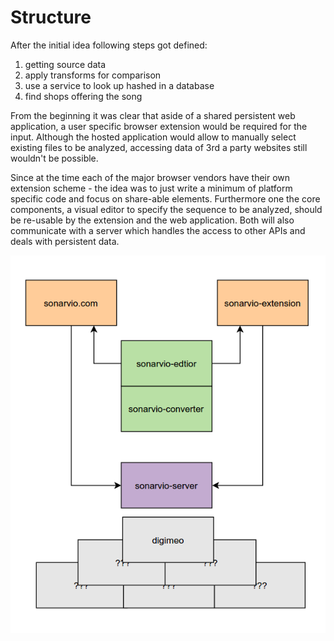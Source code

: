 # Structure

After the initial idea following steps got defined:

1.  getting source data
2.  apply transforms for comparison
3.  use a service to look up hashed in a database
4.  find shops offering the song

From the beginning it was clear that aside of a shared persistent web application, a user specific browser extension would be required for the input. Although the hosted application would allow to manually select existing files to be analyzed, accessing data of 3rd a party websites still wouldn't be possible.

Since at the time each of the major browser vendors have their own extension scheme - the idea was to just write a minimum of platform specific code and focus on share-able elements. Furthermore one the core components, a visual editor to specify the sequence to be analyzed, should be re-usable by the extension and the web application. Both will also communicate with a server which handles the access to other APIs and deals with persistent data.

![Architecture Overview](Architecture-Overview.png)